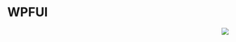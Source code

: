# WPFUI

<img align="right" src="https://github.com/naiop/Docs/Image/the/微信截图_20220304235001.png"  />
